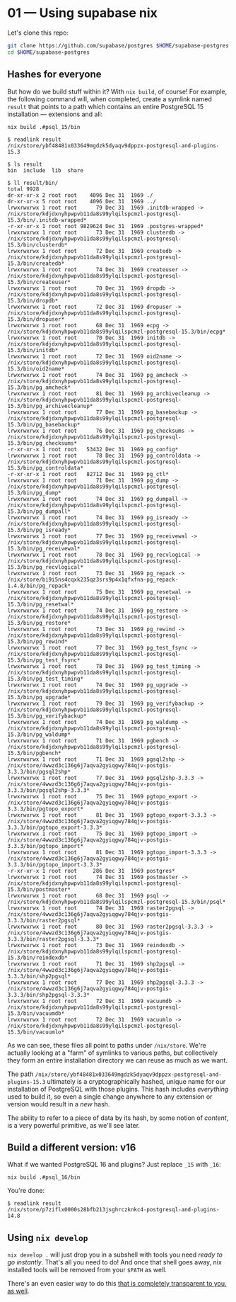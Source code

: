 # 01 &mdash; Using supabase nix

Let's clone this repo:

```bash
git clone https://github.com/supabase/postgres $HOME/supabase-postgres
cd $HOME/supabase-postgres
```

## Hashes for everyone

But how do we build stuff within it? With `nix build`, of course! For example,
the following command will, when completed, create a symlink named `result` that
points to a path which contains an entire PostgreSQL 15 installation &mdash;
extensions and all:

```
nix build .#psql_15/bin
```

```
$ readlink result
/nix/store/ybf48481x033649mgdzk5dyaqv9dppzx-postgresql-and-plugins-15.3
```

```
$ ls result
bin  include  lib  share
```

```
$ ll result/bin/
total 9928
dr-xr-xr-x 2 root root    4096 Dec 31  1969 ./
dr-xr-xr-x 5 root root    4096 Dec 31  1969 ../
lrwxrwxrwx 1 root root      79 Dec 31  1969 .initdb-wrapped -> /nix/store/kdjdxnyhpwpvb11da8s99ylqilspcmzl-postgresql-15.3/bin/.initdb-wrapped*
-r-xr-xr-x 1 root root 9829624 Dec 31  1969 .postgres-wrapped*
lrwxrwxrwx 1 root root      73 Dec 31  1969 clusterdb -> /nix/store/kdjdxnyhpwpvb11da8s99ylqilspcmzl-postgresql-15.3/bin/clusterdb*
lrwxrwxrwx 1 root root      72 Dec 31  1969 createdb -> /nix/store/kdjdxnyhpwpvb11da8s99ylqilspcmzl-postgresql-15.3/bin/createdb*
lrwxrwxrwx 1 root root      74 Dec 31  1969 createuser -> /nix/store/kdjdxnyhpwpvb11da8s99ylqilspcmzl-postgresql-15.3/bin/createuser*
lrwxrwxrwx 1 root root      70 Dec 31  1969 dropdb -> /nix/store/kdjdxnyhpwpvb11da8s99ylqilspcmzl-postgresql-15.3/bin/dropdb*
lrwxrwxrwx 1 root root      72 Dec 31  1969 dropuser -> /nix/store/kdjdxnyhpwpvb11da8s99ylqilspcmzl-postgresql-15.3/bin/dropuser*
lrwxrwxrwx 1 root root      68 Dec 31  1969 ecpg -> /nix/store/kdjdxnyhpwpvb11da8s99ylqilspcmzl-postgresql-15.3/bin/ecpg*
lrwxrwxrwx 1 root root      70 Dec 31  1969 initdb -> /nix/store/kdjdxnyhpwpvb11da8s99ylqilspcmzl-postgresql-15.3/bin/initdb*
lrwxrwxrwx 1 root root      72 Dec 31  1969 oid2name -> /nix/store/kdjdxnyhpwpvb11da8s99ylqilspcmzl-postgresql-15.3/bin/oid2name*
lrwxrwxrwx 1 root root      74 Dec 31  1969 pg_amcheck -> /nix/store/kdjdxnyhpwpvb11da8s99ylqilspcmzl-postgresql-15.3/bin/pg_amcheck*
lrwxrwxrwx 1 root root      81 Dec 31  1969 pg_archivecleanup -> /nix/store/kdjdxnyhpwpvb11da8s99ylqilspcmzl-postgresql-15.3/bin/pg_archivecleanup*
lrwxrwxrwx 1 root root      77 Dec 31  1969 pg_basebackup -> /nix/store/kdjdxnyhpwpvb11da8s99ylqilspcmzl-postgresql-15.3/bin/pg_basebackup*
lrwxrwxrwx 1 root root      76 Dec 31  1969 pg_checksums -> /nix/store/kdjdxnyhpwpvb11da8s99ylqilspcmzl-postgresql-15.3/bin/pg_checksums*
-r-xr-xr-x 1 root root   53432 Dec 31  1969 pg_config*
lrwxrwxrwx 1 root root      78 Dec 31  1969 pg_controldata -> /nix/store/kdjdxnyhpwpvb11da8s99ylqilspcmzl-postgresql-15.3/bin/pg_controldata*
-r-xr-xr-x 1 root root   82712 Dec 31  1969 pg_ctl*
lrwxrwxrwx 1 root root      71 Dec 31  1969 pg_dump -> /nix/store/kdjdxnyhpwpvb11da8s99ylqilspcmzl-postgresql-15.3/bin/pg_dump*
lrwxrwxrwx 1 root root      74 Dec 31  1969 pg_dumpall -> /nix/store/kdjdxnyhpwpvb11da8s99ylqilspcmzl-postgresql-15.3/bin/pg_dumpall*
lrwxrwxrwx 1 root root      74 Dec 31  1969 pg_isready -> /nix/store/kdjdxnyhpwpvb11da8s99ylqilspcmzl-postgresql-15.3/bin/pg_isready*
lrwxrwxrwx 1 root root      77 Dec 31  1969 pg_receivewal -> /nix/store/kdjdxnyhpwpvb11da8s99ylqilspcmzl-postgresql-15.3/bin/pg_receivewal*
lrwxrwxrwx 1 root root      78 Dec 31  1969 pg_recvlogical -> /nix/store/kdjdxnyhpwpvb11da8s99ylqilspcmzl-postgresql-15.3/bin/pg_recvlogical*
lrwxrwxrwx 1 root root      73 Dec 31  1969 pg_repack -> /nix/store/bi9i5ns4cqxk235qz3srs9p4x1qfxfna-pg_repack-1.4.8/bin/pg_repack*
lrwxrwxrwx 1 root root      75 Dec 31  1969 pg_resetwal -> /nix/store/kdjdxnyhpwpvb11da8s99ylqilspcmzl-postgresql-15.3/bin/pg_resetwal*
lrwxrwxrwx 1 root root      74 Dec 31  1969 pg_restore -> /nix/store/kdjdxnyhpwpvb11da8s99ylqilspcmzl-postgresql-15.3/bin/pg_restore*
lrwxrwxrwx 1 root root      73 Dec 31  1969 pg_rewind -> /nix/store/kdjdxnyhpwpvb11da8s99ylqilspcmzl-postgresql-15.3/bin/pg_rewind*
lrwxrwxrwx 1 root root      77 Dec 31  1969 pg_test_fsync -> /nix/store/kdjdxnyhpwpvb11da8s99ylqilspcmzl-postgresql-15.3/bin/pg_test_fsync*
lrwxrwxrwx 1 root root      78 Dec 31  1969 pg_test_timing -> /nix/store/kdjdxnyhpwpvb11da8s99ylqilspcmzl-postgresql-15.3/bin/pg_test_timing*
lrwxrwxrwx 1 root root      74 Dec 31  1969 pg_upgrade -> /nix/store/kdjdxnyhpwpvb11da8s99ylqilspcmzl-postgresql-15.3/bin/pg_upgrade*
lrwxrwxrwx 1 root root      79 Dec 31  1969 pg_verifybackup -> /nix/store/kdjdxnyhpwpvb11da8s99ylqilspcmzl-postgresql-15.3/bin/pg_verifybackup*
lrwxrwxrwx 1 root root      74 Dec 31  1969 pg_waldump -> /nix/store/kdjdxnyhpwpvb11da8s99ylqilspcmzl-postgresql-15.3/bin/pg_waldump*
lrwxrwxrwx 1 root root      71 Dec 31  1969 pgbench -> /nix/store/kdjdxnyhpwpvb11da8s99ylqilspcmzl-postgresql-15.3/bin/pgbench*
lrwxrwxrwx 1 root root      71 Dec 31  1969 pgsql2shp -> /nix/store/4wwzd3c136g6j7aqva2gyiqgwy784qjv-postgis-3.3.3/bin/pgsql2shp*
lrwxrwxrwx 1 root root      77 Dec 31  1969 pgsql2shp-3.3.3 -> /nix/store/4wwzd3c136g6j7aqva2gyiqgwy784qjv-postgis-3.3.3/bin/pgsql2shp-3.3.3*
lrwxrwxrwx 1 root root      75 Dec 31  1969 pgtopo_export -> /nix/store/4wwzd3c136g6j7aqva2gyiqgwy784qjv-postgis-3.3.3/bin/pgtopo_export*
lrwxrwxrwx 1 root root      81 Dec 31  1969 pgtopo_export-3.3.3 -> /nix/store/4wwzd3c136g6j7aqva2gyiqgwy784qjv-postgis-3.3.3/bin/pgtopo_export-3.3.3*
lrwxrwxrwx 1 root root      75 Dec 31  1969 pgtopo_import -> /nix/store/4wwzd3c136g6j7aqva2gyiqgwy784qjv-postgis-3.3.3/bin/pgtopo_import*
lrwxrwxrwx 1 root root      81 Dec 31  1969 pgtopo_import-3.3.3 -> /nix/store/4wwzd3c136g6j7aqva2gyiqgwy784qjv-postgis-3.3.3/bin/pgtopo_import-3.3.3*
-r-xr-xr-x 1 root root     286 Dec 31  1969 postgres*
lrwxrwxrwx 1 root root      74 Dec 31  1969 postmaster -> /nix/store/kdjdxnyhpwpvb11da8s99ylqilspcmzl-postgresql-15.3/bin/postmaster*
lrwxrwxrwx 1 root root      68 Dec 31  1969 psql -> /nix/store/kdjdxnyhpwpvb11da8s99ylqilspcmzl-postgresql-15.3/bin/psql*
lrwxrwxrwx 1 root root      74 Dec 31  1969 raster2pgsql -> /nix/store/4wwzd3c136g6j7aqva2gyiqgwy784qjv-postgis-3.3.3/bin/raster2pgsql*
lrwxrwxrwx 1 root root      80 Dec 31  1969 raster2pgsql-3.3.3 -> /nix/store/4wwzd3c136g6j7aqva2gyiqgwy784qjv-postgis-3.3.3/bin/raster2pgsql-3.3.3*
lrwxrwxrwx 1 root root      73 Dec 31  1969 reindexdb -> /nix/store/kdjdxnyhpwpvb11da8s99ylqilspcmzl-postgresql-15.3/bin/reindexdb*
lrwxrwxrwx 1 root root      71 Dec 31  1969 shp2pgsql -> /nix/store/4wwzd3c136g6j7aqva2gyiqgwy784qjv-postgis-3.3.3/bin/shp2pgsql*
lrwxrwxrwx 1 root root      77 Dec 31  1969 shp2pgsql-3.3.3 -> /nix/store/4wwzd3c136g6j7aqva2gyiqgwy784qjv-postgis-3.3.3/bin/shp2pgsql-3.3.3*
lrwxrwxrwx 1 root root      72 Dec 31  1969 vacuumdb -> /nix/store/kdjdxnyhpwpvb11da8s99ylqilspcmzl-postgresql-15.3/bin/vacuumdb*
lrwxrwxrwx 1 root root      72 Dec 31  1969 vacuumlo -> /nix/store/kdjdxnyhpwpvb11da8s99ylqilspcmzl-postgresql-15.3/bin/vacuumlo*
```

As we can see, these files all point to paths under `/nix/store`. We're actually
looking at a "farm" of symlinks to various paths, but collectively they form an
entire installation directory we can reuse as much as we want.

The path
`/nix/store/ybf48481x033649mgdzk5dyaqv9dppzx-postgresql-and-plugins-15.3`
ultimately is a cryptographically hashed, unique name for our installation of
PostgreSQL with those plugins. This hash includes _everything_ used to build it,
so even a single change anywhere to any extension or version would result in a
_new_ hash.

The ability to refer to a piece of data by its hash, by some notion of
_content_, is a very powerful primitive, as we'll see later.

## Build a different version: v16

What if we wanted PostgreSQL 16 and plugins? Just replace `_15` with `_16`:

```
nix build .#psql_16/bin
```

You're done:

```
$ readlink result
/nix/store/p7ziflx0000s28bfb213jsghrczknkc4-postgresql-and-plugins-14.8
```

## Using `nix develop`

`nix develop .` will just drop you in a subshell with
tools you need _ready to go instantly_. That's all you need to do! And once that
shell goes away, nix installed tools will be removed from your `$PATH` as well.

There's an even easier way to do this
[that is completely transparent to you, as well](./use-direnv.md).
